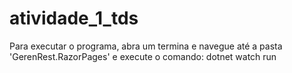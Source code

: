 # atividade_1_tds

Para executar o programa, abra um termina e navegue até a pasta 'GerenRest.RazorPages' e execute o comando: dotnet watch run